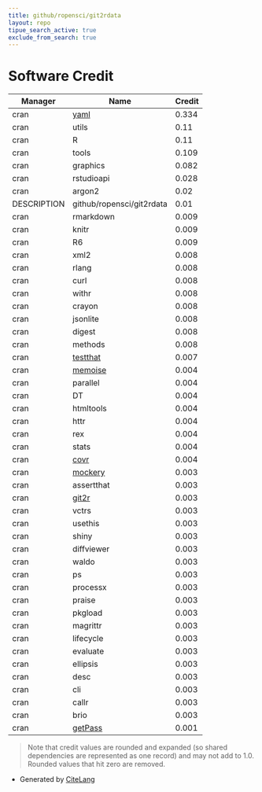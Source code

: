 ```yaml
---
title: github/ropensci/git2rdata
layout: repo
tipue_search_active: true
exclude_from_search: true
---
```

# Software Credit

|Manager|Name|Credit|
|-------|----|------|
|cran|[yaml](https://github.com/vubiostat/r-yaml/)|0.334|
|cran|utils|0.11|
|cran|R|0.11|
|cran|tools|0.109|
|cran|graphics|0.082|
|cran|rstudioapi|0.028|
|cran|argon2|0.02|
|DESCRIPTION|github/ropensci/git2rdata|0.01|
|cran|rmarkdown|0.009|
|cran|knitr|0.009|
|cran|R6|0.009|
|cran|xml2|0.008|
|cran|rlang|0.008|
|cran|curl|0.008|
|cran|withr|0.008|
|cran|crayon|0.008|
|cran|jsonlite|0.008|
|cran|digest|0.008|
|cran|methods|0.008|
|cran|[testthat](https://testthat.r-lib.org)|0.007|
|cran|[memoise](https://github.com/r-lib/memoise)|0.004|
|cran|parallel|0.004|
|cran|DT|0.004|
|cran|htmltools|0.004|
|cran|httr|0.004|
|cran|rex|0.004|
|cran|stats|0.004|
|cran|[covr](https://covr.r-lib.org)|0.004|
|cran|[mockery](https://github.com/r-lib/mockery)|0.003|
|cran|assertthat|0.003|
|cran|[git2r](https://docs.ropensci.org/git2r/ (website))|0.003|
|cran|vctrs|0.003|
|cran|usethis|0.003|
|cran|shiny|0.003|
|cran|diffviewer|0.003|
|cran|waldo|0.003|
|cran|ps|0.003|
|cran|processx|0.003|
|cran|praise|0.003|
|cran|pkgload|0.003|
|cran|magrittr|0.003|
|cran|lifecycle|0.003|
|cran|evaluate|0.003|
|cran|ellipsis|0.003|
|cran|desc|0.003|
|cran|cli|0.003|
|cran|callr|0.003|
|cran|brio|0.003|
|cran|[getPass](https://github.com/wrathematics/getPass)|0.001|


> Note that credit values are rounded and expanded (so shared dependencies are represented as one record) and may not add to 1.0. Rounded values that hit zero are removed.


- Generated by [CiteLang](https://github.com/vsoch/citelang)
